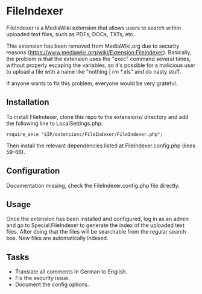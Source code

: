 # FileIndexer

FileIndexer is a MediaWiki extension that allows users to search within uploaded text files, such as PDFs, DOCs, TXTs, etc.

This extension has been removed from MediaWiki.org due to security reasons (https://www.mediawiki.org/wiki/Extension:FileIndexer). Basically, the problem is that the extension uses the "exec" command several times, without properly escaping the variables, so it's possible for a malicious user to upload a file with a name like "nothing | rm *.xls" and do nasty stuff.

If anyone wants to fix this problem, everyone would be very grateful.

## Installation

To install FileIndexer, clone this repo to the extensions/ directory and add the following line to LocalSettings.php:

	require_once "$IP/extensions/FileIndexer/FileIndexer.php";

Then install the relevant dependencies listed at FileIndexer.config.php (lines 59-66).

## Configuration

Documentation missing, check the FileIndexer.config.php file directly.

## Usage

Once the extension has been installed and configured, log in as an admin and go to Special:FileIndexer to generate the index of the uploaded text files. After doing that the files will be searchable from the regular search box. New files are automatically indexed.

## Tasks

* Translate all comments in German to English.
* Fix the security issue.
* Document the config options.